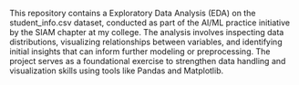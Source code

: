 This repository contains a Exploratory Data Analysis (EDA) on the student_info.csv dataset, conducted as part of the AI/ML practice initiative by the SIAM chapter at my college. The analysis involves inspecting data distributions, visualizing relationships between variables, and identifying initial insights that can inform further modeling or preprocessing. The project serves as a foundational exercise to strengthen data handling and visualization skills using tools like Pandas and Matplotlib.

